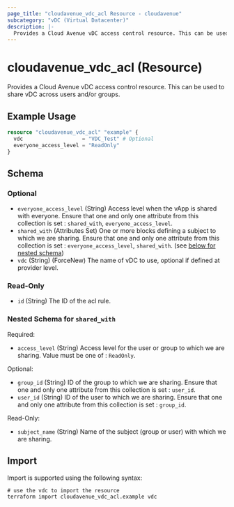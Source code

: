 ```yaml
---
page_title: "cloudavenue_vdc_acl Resource - cloudavenue"
subcategory: "vDC (Virtual Datacenter)"
description: |-
  Provides a Cloud Avenue vDC access control resource. This can be used to share vDC across users and/or groups.
---
```


# cloudavenue_vdc_acl (Resource)

Provides a Cloud Avenue vDC access control resource. This can be used to share vDC across users and/or groups.

## Example Usage

```terraform
resource "cloudavenue_vdc_acl" "example" {
  vdc                   = "VDC_Test" # Optional
  everyone_access_level = "ReadOnly"
}
```

<!-- schema generated by tfplugindocs -->
## Schema

### Optional

- `everyone_access_level` (String) Access level when the vApp is shared with everyone. Ensure that one and only one attribute from this collection is set : `shared_with`, `everyone_access_level`.
- `shared_with` (Attributes Set) One or more blocks defining a subject to which we are sharing. Ensure that one and only one attribute from this collection is set : `everyone_access_level`, `shared_with`. (see [below for nested schema](#nestedatt--shared_with))
- `vdc` (String) (ForceNew) The name of vDC to use, optional if defined at provider level.

### Read-Only

- `id` (String) The ID of the acl rule.

<a id="nestedatt--shared_with"></a>
### Nested Schema for `shared_with`

Required:

- `access_level` (String) Access level for the user or group to which we are sharing. Value must be one of : `ReadOnly`.

Optional:

- `group_id` (String) ID of the group to which we are sharing. Ensure that one and only one attribute from this collection is set : `user_id`.
- `user_id` (String) ID of the user to which we are sharing. Ensure that one and only one attribute from this collection is set : `group_id`.

Read-Only:

- `subject_name` (String) Name of the subject (group or user) with which we are sharing.

## Import

Import is supported using the following syntax:
```shell
# use the vdc to import the resource
terraform import cloudavenue_vdc_acl.example vdc
```
